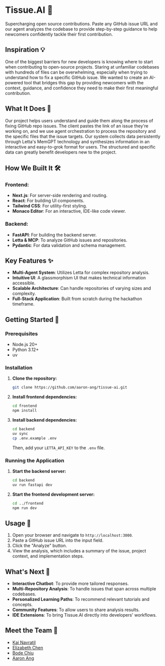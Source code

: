 # Tissue.AI 🤖

Supercharging open source contributions. Paste any GitHub issue URL and our agent analyzes the codebase to provide step-by-step guidance to help newcomers confidently tackle their first contribution.

## Inspiration 💡

One of the biggest barriers for new developers is knowing where to start when contributing to open-source projects. Staring at unfamiliar codebases with hundreds of files can be overwhelming, especially when trying to understand how to fix a specific GitHub issue. We wanted to create an AI-powered tool that bridges this gap by providing newcomers with the context, guidance, and confidence they need to make their first meaningful contribution.

## What It Does 🎯

Our project helps users understand and guide them along the process of fixing GitHub repo issues. The client pastes the link of an issue they're working on, and we use agent orchestration to process the repository and the specific files that the issue targets. Our system collects data persistently through Letta's MemGPT technology and synthesizes information in an interactive and easy-to-grok format for users. The structured and specific data can greatly benefit developers new to the project.

## How We Built It 🛠️

### Frontend:

- **Next.js**: For server-side rendering and routing.
- **React**: For building UI components.
- **Tailwind CSS**: For utility-first styling.
- **Monaco Editor**: For an interactive, IDE-like code viewer.

### Backend:

- **FastAPI**: For building the backend server.
- **Letta & MCP**: To analyze GitHub issues and repositories.
- **Pydantic**: For data validation and schema management.

## Key Features ✨

- **Multi-Agent System**: Utilizes Letta for complex repository analysis.
- **Intuitive UI**: A glassmorphism UI that makes technical information accessible.
- **Scalable Architecture**: Can handle repositories of varying sizes and complexity.
- **Full-Stack Application**: Built from scratch during the hackathon timeframe.

## Getting Started 🚀

### Prerequisites

- Node.js 20+
- Python 3.12+
- uv

### Installation

1. **Clone the repository:**
   ```bash
   git clone https://github.com/aaron-ang/tissue-ai.git
   ```
2. **Install frontend dependencies:**
   ```bash
   cd frontend
   npm install
   ```
3. **Install backend dependencies:**
   ```bash
   cd backend
   uv sync
   cp .env.example .env
   ```
   Then, add your `LETTA_API_KEY` to the `.env` file.

### Running the Application

1. **Start the backend server:**
   ```bash
   cd backend
   uv run fastapi dev
   ```
2. **Start the frontend development server:**
   ```bash
   cd ../frontend
   npm run dev
   ```

## Usage 📖

1. Open your browser and navigate to `http://localhost:3000`.
2. Paste a GitHub issue URL into the input field.
3. Click the "Analyze" button.
4. View the analysis, which includes a summary of the issue, project context, and implementation steps.

## What's Next 🔮

- **Interactive Chatbot**: To provide more tailored responses.
- **Multi-Repository Analysis**: To handle issues that span across multiple codebases.
- **Personalized Learning Paths**: To recommend relevant tutorials and concepts.
- **Community Features**: To allow users to share analysis results.
- **IDE Extensions**: To bring Tissue.AI directly into developers' workflows.

## Meet the Team 👋

- [Kai Navratil](https://devpost.com/kaijnav)
- [Elizabeth Chen](https://devpost.com/eyc54)
- [Bode Chiu](https://devpost.com/AsianMcAsian)
- [Aaron Ang](https://devpost.com/aaron-ayd)
